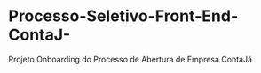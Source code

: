 # Processo-Seletivo-Front-End-ContaJ-
Projeto Onboarding do Processo de Abertura de Empresa ContaJá
